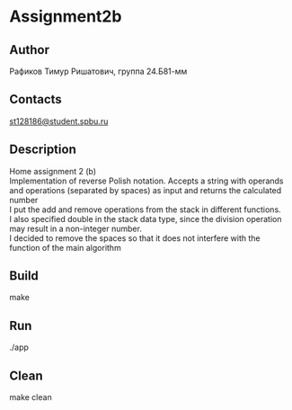 # Assignment2b
## Author
Рафиков Тимур Ришатович, группа 24.Б81-мм
## Contacts
st128186@student.spbu.ru
## Description
Home assignment 2 (b)  
Implementation of reverse Polish notation.   Accepts a string with operands and operations (separated by spaces) as input and returns the calculated number  
I put the add and remove operations from the stack in different functions.  
 I also specified double in the stack data type, since the division operation may result in a non-integer number.  
I decided to remove the spaces so that it does not interfere with the function of the main algorithm  
## Build
make
## Run
./app
## Clean
make clean